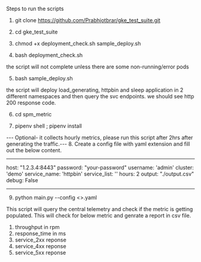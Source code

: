 Steps to run the scripts

1. git clone https://github.com/Prabhjotbrar/gke_test_suite.git

2. cd gke_test_suite 

3. chmod +x  deployment_check.sh sample_deploy.sh

4. bash deployment_check.sh

the script will not complete unless there are some non-running/error pods

5. bash sample_deploy.sh

the script will deploy load_generating, httpbin and sleep application in 2 different namespaces and then query the svc endpoints. we should see http 200 response code.

6. cd spm_metric 

7. pipenv shell ; pipenv install

--- Optional- it collects hourly metrics, please run this script after 2hrs after generating the traffic.---
8. Create a config file with yaml extension and fill out the below content.

---
host: "1.2.3.4:8443"
password: "your-password"
username: 'admin'
cluster: 'demo'
service_name: 'httpbin'
service_list: ''
hours: 2
output: "./output.csv"
debug: False

---

9. python main.py --config <>.yaml

This script will query the central telemetry and check if the metric is getting populated. This will check for below metric and genrate a report in csv file.

1. throughput  in rpm
2. response_time in ms
3. service_2xx reponse
4. service_4xx reponse
5. service_5xx reponse


